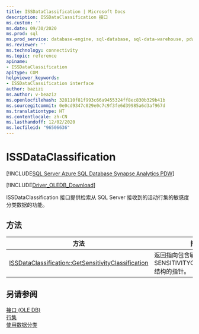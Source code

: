 ```yaml
---
title: ISSDataClassification | Microsoft Docs
description: ISSDataClassification 接口
ms.custom: ''
ms.date: 09/30/2020
ms.prod: sql
ms.prod_service: database-engine, sql-database, sql-data-warehouse, pdw
ms.reviewer: ''
ms.technology: connectivity
ms.topic: reference
apiname:
- ISSDataClassification
apitype: COM
helpviewer_keywords:
- ISSDataClassification interface
author: bazizi
ms.author: v-beaziz
ms.openlocfilehash: 328110f81f993c66a9455324ff8ec830b329b41b
ms.sourcegitcommit: 0e0cd9347c029e0c7c9f3fe6d39985a6d3af967d
ms.translationtype: HT
ms.contentlocale: zh-CN
ms.lasthandoff: 12/02/2020
ms.locfileid: "96506636"
---
```

# <a name="issdataclassification"></a>ISSDataClassification
[!INCLUDE[SQL Server Azure SQL Database Synapse Analytics PDW](../../../includes/applies-to-version/sql-asdb-asa.md)]

[!INCLUDE[Driver_OLEDB_Download](../../../includes/driver_oledb_download.md)]

  ISSDataClassification 接口提供检索从 SQL Server 接收到的活动行集的敏感度分类数据的功能。
  

## <a name="methods"></a>方法

|方法|描述|  
|------------|-----------------|  
|[ISSDataClassification::GetSensitivityClassification](../../oledb/ole-db-interfaces/issdataclassification-getsensitivityclassification-ole-db.md)|返回指向包含敏感度分类信息的 SENSITIVITYCLASSIFICATION 结构的指针。|  

## <a name="see-also"></a>另请参阅  
 [接口 &#40;OLE DB&#41;](../../oledb/ole-db-interfaces/oledb-driver-for-sql-server-ole-db-interfaces.md)   
 [行集](../ole-db-rowsets/rowsets.md)   
 [使用数据分类](../features/using-data-classification.md)
